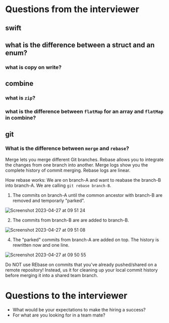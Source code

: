 # Questions from the interviewer 
## swift
## what is the difference between a struct and an enum?

### what is copy on write?


## combine

### what is `zip`?

### what is the difference between `flatMap` for an array and `flatMap` in combine?


## git
### What is the difference between `merge` and `rebase`?
Merge lets you merge different Git branches. Rebase allows you to integrate the changes from one branch into another. Merge logs show you the complete history of commit merging. Rebase logs are linear.

How rebase works:
We are on branch-A and want to reabase the branch-B into branch-A. We are calling `git rebase branch-B`.


1. The commits on branch-A until the common ancestor with branch-B are removed and temporarly "parked".

![Screenshot 2023-04-27 at 09 51 24](https://user-images.githubusercontent.com/34369988/234896435-c19c9962-2192-4aba-a7ed-dbb3e1df5a51.png)
  
2. The commits from branch-B are are added to branch-B.

![Screenshot 2023-04-27 at 09 51 08](https://user-images.githubusercontent.com/34369988/234903311-4f5ada49-0d07-49c1-9047-06f5d7657688.png)

4. The "parked" commits from branch-A are added on top. The history is rewritten now and one line.

![Screenshot 2023-04-27 at 09 50 55](https://user-images.githubusercontent.com/34369988/234903121-fa2edfc3-5d30-4819-8886-fe61a78497ae.png)

Do NOT use REbase on commits that you've already pushed/shared on a remote repository!
Instead, us it for cleaning up your local commit history before merging it into a shared team branch.

# Questions to the interviewer 

- What would be your expectations to make the hiring a success?
- For what are you looking for in a team mate?
